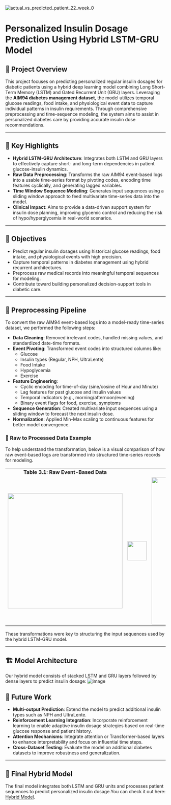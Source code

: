 ![actual_vs_predicted_patient_22_week_0](https://github.com/user-attachments/assets/74e9812c-495a-4f20-bfc6-f87445852eb7)
# Personalized Insulin Dosage Prediction Using Hybrid LSTM-GRU Model

## 🧠 Project Overview

This project focuses on predicting personalized regular insulin dosages for diabetic patients using a hybrid deep learning model combining Long Short-Term Memory (LSTM) and Gated Recurrent Unit (GRU) layers. Leveraging the **AIM94 diabetes management dataset**, the model utilizes temporal glucose readings, food intake, and physiological event data to capture individual patterns in insulin requirements. Through comprehensive preprocessing and time-sequence modeling, the system aims to assist in personalized diabetes care by providing accurate insulin dose recommendations.

---

## 🔑 Key Highlights

- **Hybrid LSTM-GRU Architecture**: Integrates both LSTM and GRU layers to effectively capture short- and long-term dependencies in patient glucose-insulin dynamics.
- **Raw Data Preprocessing**: Transforms the raw AIM94 event-based logs into a usable time-series format by pivoting codes, encoding time features cyclically, and generating lagged variables.
- **Time Window Sequence Modeling**: Generates input sequences using a sliding window approach to feed multivariate time-series data into the model.
- **Clinical Impact**: Aims to provide a data-driven support system for insulin dose planning, improving glycemic control and reducing the risk of hypo/hyperglycemia in real-world scenarios.

---

## 🎯 Objectives

- Predict regular insulin dosages using historical glucose readings, food intake, and physiological events with high precision.
- Capture temporal patterns in diabetes management using hybrid recurrent architectures.
- Preprocess raw medical records into meaningful temporal sequences for modeling.
- Contribute toward building personalized decision-support tools in diabetic care.

---
## 🧪 Preprocessing Pipeline

To convert the raw AIM94 event-based logs into a model-ready time-series dataset, we performed the following steps:

- **Data Cleaning**: Removed irrelevant codes, handled missing values, and standardized date-time formats.
- **Event Pivoting**: Transformed event codes into structured columns like:
  - Glucose
  - Insulin types (Regular, NPH, UltraLente)
  - Food Intake
  - Hypoglycemia
  - Exercise
- **Feature Engineering**:
  - Cyclic encoding for time-of-day (sine/cosine of Hour and Minute)
  - Lag features for past glucose and insulin values
  - Temporal indicators (e.g., morning/afternoon/evening)
  - Binary event flags for food, exercise, symptoms
- **Sequence Generation**: Created multivariate input sequences using a sliding window to forecast the next insulin dose.
- **Normalization**: Applied Min-Max scaling to continuous features for better model convergence.

### 🔁 Raw to Processed Data Example

To help understand the transformation, below is a visual comparison of how raw event-based logs are transformed into structured time-series records for modeling.

<div align="center">

<table>
  <tr>
    <td align="center"><strong>Table 3.1: Raw Event-Based Data</strong></td>
    <td></td>
    <td align="center"><strong>Table 3.2: Processed Time-Series Data</strong></td>
  </tr>
  <tr>
    <td><img src="https://github.com/user-attachments/assets/a9ff9fd5-4cda-4f1f-901e-230de855933a" width="360"/></td>
    <td align="center" style="vertical-align: middle;">
      <img src="https://e7.pngegg.com/pngimages/856/761/png-clipart-arrow-free-content-arrow-pointing-left-angle-rectangle.png" width="60"/>
    </td>
    <td><img src="https://github.com/user-attachments/assets/d4b6eccb-2697-4c4d-9821-d0f557c649aa" width="460"/></td>
  </tr>
</table>

</div>

These transformations were key to structuring the input sequences used by the hybrid LSTM-GRU model.


---

## 🏗️ Model Architecture

Our hybrid model consists of stacked LSTM and GRU layers followed by dense layers to predict insulin dosage:
![image](https://github.com/user-attachments/assets/31c96ea4-9e36-4a85-bb1a-42362e52eddf)

## 🔭 Future Work

- **Multi-output Prediction**: Extend the model to predict additional insulin types such as NPH and UltraLente.
- **Reinforcement Learning Integration**: Incorporate reinforcement learning to enable adaptive insulin dosage strategies based on real-time glucose response and patient history.
- **Attention Mechanisms**: Integrate attention or Transformer-based layers to enhance interpretability and focus on influential time steps.
- **Cross-Dataset Testing**: Evaluate the model on additional diabetes datasets to improve robustness and generalization.

---

## 📌 Final Hybrid Model

The final model integrates both LSTM and GRU units and processes patient sequences to predict personalized insulin dosage.You can check it out here:
[Hybrid Model](https://drive.google.com/file/d/10JspsXdBGk9TsfWnc3f7zO8Rk5nA15hW/view?usp=sharing).


